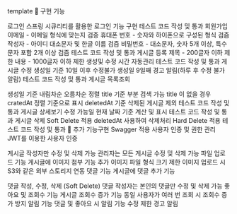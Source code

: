 template
📝 구현 기능

로그인
 스프링 시큐리티를 활용한 로그인 기능 구현
 테스트 코드 작성 및 통과
회원가입
 이메일 - 이메일 형식에 맞는지 검증
 휴대폰 번호 - 숫자와 하이폰으로 구성된 형식 검즘
 작성자 - 아이디 대소문자 및 한글 이름 검즘
 비밀번호 - 대소문자, 숫자 5개 이상, 특수문자 포함 2개 이상 검즘
 테스트 코드 작성 및 통과
게시글 등록
 제목 - 200글자 이하 제한
 내용 - 1000글자 이하 제한
 생성및 수정 시간 자동관리
 테스트 코드 작성 및 통과
게시글 수정
 생성일 기준 10일 이후 수정불가
 생성일 9일째 경고 알림(하루 후 수정 불가 알람)
 테스트 코드 작성 및 통과
게시글 목록조회

 생성일 기준 내림차순 오름차순 정렬
 title 기준 부분 검색 가능
 title 이 없을 경우 cratedAt 정렬 기준으로 표시
 deletedAt 기준 삭제된 게시글 제외
 테스트 코드 작성 및 통과
게시글 상세보기
 수정 가능일 현재 날짜 기준 계산 및 표시
 테스트 코드 작성 및 통과
게시글 삭제
 Soft Delete 적용 deletedAt 사용하여 삭제처리
 Hard Delete 적용
 테스트 코드 작성 및 통과
📌 추가 기능구현
Swagger 적용
사용자 인증 및 권한 관리
JWT를 이용한 사용자 인증

 게시글 작성자만 수정 및 삭제 가능
 관리자는 모든 게시글 수정 및 삭제 가능
파일 업로드 기능
 게시글에 이미지 첨부 기능 추가
 이미지 파일 형식 크기 제한
 이미지 업로드 시 S3와 같은 외부 스토리지 연동
댓글 기능
게시글에 댓글 추가 기능

 댓글 작성, 수정, 삭제 (Soft Delete)
 댓글 작성자는 본인의 댓글만 수정 및 삭제 가능
좋아요 및 조회수 기능
 게시글 조회수 증가 기능
 동일 사용자가 여러 번 조회 시 조회수 증가 방지
알림 기능
 댓글 및 좋아요 시 알림 기능
 수정 제한 경고 알림
